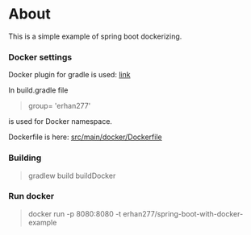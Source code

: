 # About
This is a simple example of spring boot dockerizing.

### Docker settings

Docker plugin for gradle is used: [link](https://github.com/Transmode/gradle-docker)

In build.gradle file

> group= 'erhan277'

is used for Docker namespace.

Dockerfile is here: [src/main/docker/Dockerfile](src/main/docker/Dockerfile)



### Building
> gradlew build buildDocker

### Run docker
> docker run -p 8080:8080 -t erhan277/spring-boot-with-docker-example



